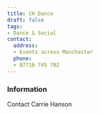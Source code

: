 ```yaml
---
title: CH Dance
draft: false
tags:
- Dance & Social
contact:
  address:
  - Events across Manchester
  phone:
  - 07710 745 702
---
```


### Information
Contact Carrie Hanson

